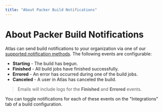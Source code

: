 ```yaml
---
title: "About Packer Build Notifications"
---
```


# About Packer Build Notifications

Atlas can send build notifications to your organization via one of our
[supported notification methods](/help/consul/alerts/notification-methods). The
following events are configurable:

- **Starting** - The build has begun.
- **Finished** - All build jobs have finished successfully.
- **Errored** - An error has occurred during one of the build jobs.
- **Canceled** - A user in Atlas has canceled the build.

> Emails will include logs for the **Finished** and **Errored** events.

You can toggle notifications for each of these events on the "Integrations" tab
of a build configuration.
